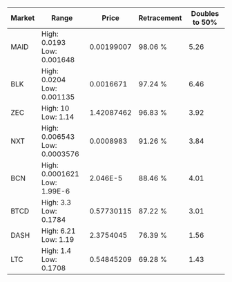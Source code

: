 | Market | Range | Price| Retracement | Doubles to 50% |
| --- | --- | --- | --- | --- |
| MAID | High: 0.0193<br />Low: 0.001648 | 0.00199007 | 98.06 % | 5.26 |
| BLK | High: 0.0204<br />Low: 0.001135 | 0.0016671 | 97.24 % | 6.46 |
| ZEC | High: 10<br />Low: 1.14 | 1.42087462 | 96.83 % | 3.92 |
| NXT | High: 0.006543<br />Low: 0.0003576 | 0.0008983 | 91.26 % | 3.84 |
| BCN | High: 0.0001621<br />Low: 1.99E-6 | 2.046E-5 | 88.46 % | 4.01 |
| BTCD | High: 3.3<br />Low: 0.1784 | 0.57730115 | 87.22 % | 3.01 |
| DASH | High: 6.21<br />Low: 1.19 | 2.3754045 | 76.39 % | 1.56 |
| LTC | High: 1.4<br />Low: 0.1708 | 0.54845209 | 69.28 % | 1.43 |
